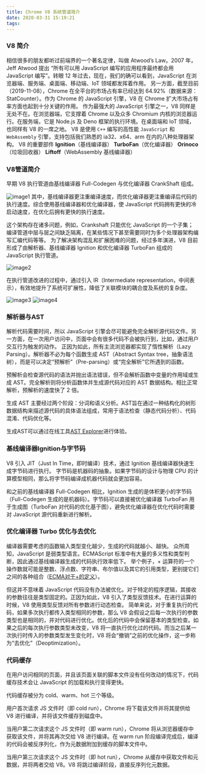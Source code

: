 ```yaml
---
title: Chrome V8 系统管道简介
date: 2020-03-31 15:19:21
tags:
---
```


### V8 简介
相信很多的朋友都听过前端界的一个著名定律，叫做 Atwood’s Law。2007 年，Jeff Atwood 提出 “所有可以用 JavaScript 编写的应用程序最终都会用 JavaScript 编写”。转眼 12 年过去，现在，我们的确可以看到，JavaScript 在浏览器端、服务端、桌面端、移动端、IoT 领域都发挥着作用。
另一方面，截至目前（2019-11-08），Chrome 在全平台的市场占有率已经达到 64.92%（数据来源：StatCounter）。作为 Chrome 的 JavaScript 引擎，V8 在 Chrome 扩大市场占有率方面也起到十分关键的作用。
作为最强大的 JavaScript 引擎之一，V8 同样是无处不在。在浏览器端，它支撑着 Chrome 以及众多 Chromium 内核的浏览器运行。在服务端，它是 Node.js 及 Deno 框架的执行环境。在桌面端和 IoT 领域，也同样有 V8 的一席之地。
V8 是使用 ```C++``` 编写的高性能 ```JavaScript``` 和 ```WebAssembly``` 引擎，支持包括我们熟悉的 ia32、x64、arm 在内的八种处理器架构。
V8 的重要部件
**Ignition**（基线编译器）
**TurboFan**（优化编译器）
**Orinoco**（垃圾回收器）
**Liftoff**（WebAssembly 基线编译器）

### V8管道简介
早期 V8 执行管道由基线编译器 Full-Codegen 与优化编译器 CrankShaft 组成。

![image1](https://user-images.githubusercontent.com/12068103/68871525-8ab5fe00-0737-11ea-952a-4cb7bc969e5d.png)
其中，基线编译器更注重编译速度，而优化编译器更注重编译后代码的执行速度。综合使用基线编译器和优化编译器，使 JavaScript 代码拥有更快的冷启动速度，在优化后拥有更快的执行速度。

这个架构存在诸多问题，例如，Crankshaft 只能优化 JavaScript 的一个子集；编译管道中层与层之间缺乏隔离，在某些情况下甚至需要同时为多个处理器架构编写汇编代码等等。
为了解决架构混乱和扩展困难的问题，经过多年演进，V8 目前形成了由解析器、基线编译器 Ignition 和优化编译器 TurboFan 组成的 JavaScript 执行管道。

![image2](https://user-images.githubusercontent.com/12068103/68871742-de284c00-0737-11ea-81fc-ee0906025e39.png)

在执行管道改进的过程中，通过引入 IR（Intermediate representation，中间表示），有效地提升了系统可扩展性，降低了关联模块的耦合度及系统的复杂度。

![image3](https://user-images.githubusercontent.com/12068103/68871988-4119e300-0738-11ea-918e-82f472470679.png)
![image4](https://user-images.githubusercontent.com/12068103/68872004-4a0ab480-0738-11ea-8c9e-ef4320e550d0.png)


### 解析器与AST
解析代码需要时间，所以 JavaScript 引擎会尽可能避免完全解析源代码文件。另一方面，在一次用户访问中，页面中会有很多代码不会被执行到，比如，通过用户交互行为触发的动作。
正因为如此，所有主流浏览器都实现了惰性解析（Lazy Parsing）。解析器不必为每个函数生成 AST（Abstract Syntax tree，抽象语法树），而是可以决定“预解析”（Pre-parsing）或“完全解析”它所遇到的函数。

预解析会检查源代码的语法并抛出语法错误，但不会解析函数中变量的作用域或生成 AST。完全解析则将分析函数体并生成源代码对应的 AST 数据结构。相比正常解析，预解析的速度快了 2 倍。

生成 AST 主要经过两个阶段：分词和语义分析。AST旨在通过一种结构化的树形数据结构来描述源代码的具体语法组成，常用于语法检查（静态代码分析）、代码混淆、代码优化等。

生成AST可以通过在线工具[AST Explorer](https://astexplorer.net/)进行体验。

### 基线编译器Ignition与字节码
V8 引入 JIT（Just In Time，即时编译）技术，通过 Ignition 基线编译器快速生成字节码进行执行。
字节码是机器码的抽象。如果字节码的设计与物理 CPU 的计算模型相同，那么将字节码编译成机器代码就会更加容易。

和之前的基线编译器 Full-Codegen 相比，Ignition 生成的是体积更小的字节码（Full-Codegen 生成的是机器码）。字节码可以直接被优化编译器 TurboFan 用于生成图（TurboFan 对代码的优化基于图），避免优化编译器在优化代码时需要对 JavaScript 源代码重新进行解析。

### 优化编译器 Turbo 优化与去优化
编译器需要考虑的函数输入类型变化越少，生成的代码就越小、越快。
众所周知，JavaScript 是弱类型语言。ECMAScript 标准中有大量的多义性和类型判断，因此通过基线编译器生成的代码执行效率低下。
举个例子，+ 运算符的一个操作数就可能是整数、浮点数、字符串、布尔值以及其它的引用类型，更别提它们之间的各种组合（[ECMA对于+的定义](https://tc39.es/ecma262/#sec-addition-operator-plus)）。

但这并不意味着 JavaScript 代码没有办法被优化。对于特定的程序逻辑，其接收的参数往往是类型固定的。正因为如此，V8 引入了类型反馈技术。在进行运算的时候，V8 使用类型反馈对所有参数进行动态检查。
简单来说，对于重复执行的代码，如果多次执行都传入类型相同的参数，那么 V8 会假设之后每一次执行的参数类型也是相同的，并对代码进行优化。优化后的代码中会保留基本的类型检查。如果之后的每次执行参数类型未改变，V8 将一直执行优化过的代码。而当之后某一次执行时传入的参数类型发生变化时，V8 将会“撤销”之前的优化操作，这一步称为“去优化”（Deoptimization）。


###  代码缓存
在用户访问相同的页面，并且该页面关联的脚本文件没有任何改动的情况下，代码缓存技术会让 JavaScript 的加载和执行变得更快。

代码缓存被分为 cold、warm、hot 三个等级。


用户首次请求 JS 文件时（即 cold run），Chrome 将下载该文件并将其提供给 V8 进行编译，并将该文件缓存到磁盘中。


当用户第二次请求这个 JS 文件时（即 warm run），Chrome 将从浏览器缓存中获取该文件，并将其再次交给 V8 进行编译。在 warm run 阶段编译完成后，编译的代码会被反序列化，作为元数据附加到缓存的脚本文件中。


当用户第三次请求这个 JS 文件时（即 hot run），Chrome 从缓存中获取文件和元数据，并将两者交给 V8。V8 将跳过编译阶段，直接反序列化元数据。